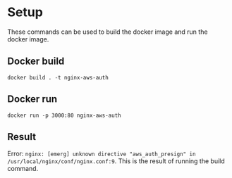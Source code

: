 # Setup
These commands can be used to build the docker image and run the docker image.

## Docker build
`docker build . -t nginx-aws-auth`

## Docker run
`docker run -p 3000:80 nginx-aws-auth`

## Result

Error: `nginx: [emerg] unknown directive "aws_auth_presign" in /usr/local/nginx/conf/nginx.conf:9`. This is the result of running the build command.
